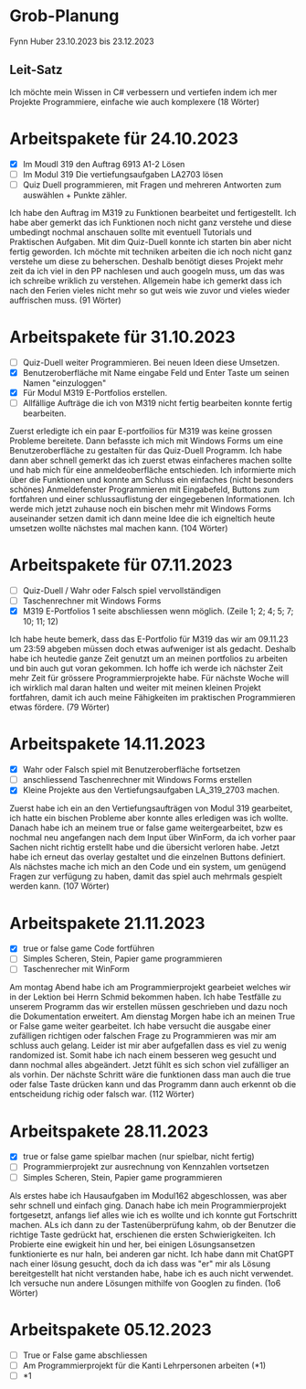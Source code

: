 
# Grob-Planung
Fynn Huber
23.10.2023 bis 23.12.2023

## Leit-Satz
Ich möchte mein Wissen in C# verbessern und vertiefen indem ich mer Projekte Programmiere, einfache wie auch komplexere (18 Wörter)


# Arbeitspakete für 24.10.2023
- [x] Im Moudl 319 den Auftrag 6913 A1-2 Lösen
- [ ] Im Modul 319 Die vertiefungsaufgaben LA2703 lösen
- [ ] Quiz Duell programmieren, mit Fragen und mehreren Antworten zum auswählen + Punkte zähler.

Ich habe den Auftrag im M319 zu Funktionen bearbeitet und fertigestellt. Ich habe aber gemerkt das ich Funktionen noch nicht ganz verstehe und diese umbedingt nochmal anschauen sollte mit eventuell Tutorials und Praktischen Aufgaben. Mit dim Quiz-Duell konnte ich starten bin aber nicht fertig geworden. Ich möchte mit techniken  arbeiten die ich noch nicht ganz verstehe um diese zu beherschen. Deshalb benötigt dieses Projekt mehr zeit da ich viel in den PP nachlesen und auch googeln muss, um das was ich schreibe wriklich zu verstehen. Allgemein habe ich gemerkt dass ich nach den Ferien vieles nicht mehr so gut weis wie zuvor und vieles wieder auffrischen muss. (91 Wörter)

# Arbeitspakete für 31.10.2023
- [ ] Quiz-Duell weiter Programmieren. Bei neuen Ideen diese Umsetzen.
- [x] Benutzeroberfläche mit Name eingabe Feld und Enter Taste um seinen Namen "einzuloggen"
- [x] Für Modul M319 E-Portfolios erstellen.
- [ ] Allfällige Aufträge die ich von M319  nicht fertig bearbeiten konnte fertig bearbeiten.

Zuerst erledigte ich ein paar E-portfoilios für M319 was keine grossen Probleme bereitete. Dann befasste ich mich mit Windows Forms um eine Benutzeroberfläche zu gestalten für das Quiz-Duell Programm. Ich habe dann aber schnell gemerkt das ich zuerst etwas einfacheres machen sollte und hab mich für eine anmeldeoberfläche entschieden. Ich informierte mich über die Funktionen und konnte am Schluss ein einfaches (nicht besonders schönes) Anmeldefenster Programmieren mit Eingabefeld, Buttons zum fortfahren und einer schlussauflistung der eingegebenen Informationen. Ich werde mich jetzt zuhause noch ein bischen mehr mit Windows Forms auseinander setzen damit ich dann meine Idee die ich eigneltich heute umsetzen wollte nächstes mal machen kann. (104 Wörter)

# Arbeitspakete für 07.11.2023
- [ ] Quiz-Duell / Wahr oder Falsch spiel vervollständigen
- [ ] Taschenrechner mit Windows Forms
- [x] M319 E-Portfolios 1 seite abschliessen wenn möglich. (Zeile 1; 2; 4; 5; 7; 10; 11; 12)

Ich habe heute bemerk, dass das E-Portfolio für M319 das wir am 09.11.23 um 23:59 abgeben müssen doch etwas aufweniger ist als gedacht. Deshalb habe ich heutedie ganze Zeit genutzt um an meinen portfolios zu arbeiten und bin auch gut voran gekommen. Ich hoffe ich werde ich nächster Zeit mehr Zeit für grössere Programmierprojekte habe. Für nächste Woche will ich wirklich mal daran halten und weiter mit meinen kleinen Projekt fortfahren, damit ich auch meine Fähigkeiten im praktischen Programmieren etwas fördere. (79 Wörter)

# Arbeitspakete 14.11.2023
- [x] Wahr oder Falsch spiel mit Benutzeroberfläche fortsetzen
- [ ] anschliessend Taschenrechner mit Windows Forms erstellen
- [x] Kleine Projekte aus den Vertiefungsaufgaben LA_319_2703 machen.

Zuerst habe ich ein an den Vertiefungsaufträgen von Modul 319 gearbeitet, ich hatte ein bischen Probleme aber konnte alles erledigen was ich wollte. Danach habe ich an meinem true or false game weitergearbeitet, bzw es nochmal neu angefangen nach dem Input über WinForm, da ich vorher paar Sachen nicht richtig erstellt habe und die übersicht verloren habe. Jetzt habe ich erneut das overlay gestaltet und die einzelnen Buttons definiert. Als nächstes mache ich mich an den Code und ein system, um genügend Fragen zur verfügung zu haben, damit das spiel auch mehrmals gespielt werden kann. (107 Wörter)

# Arbeitspakete 21.11.2023
- [x] true or false game Code fortführen
- [ ] Simples Scheren, Stein, Papier game programmieren
- [ ] Taschenrecher mit WinForm

Am montag Abend habe ich am Programmierprojekt gearbeiet welches wir in der Lektion bei Herrn Schmid bekommen haben. Ich habe Testfälle zu unserem Programm das wir erstellen müssen geschrieben und dazu noch die Dokumentation erweitert. Am dienstag Morgen habe ich an meinen True or False game weiter gearbeitet. Ich habe versucht die ausgabe einer zufälligen richtigen oder falschen Frage zu Programmieren was mir am schluss auch gelang. Leider ist mir aber aufgefallen dass es viel zu wenig randomized ist. Somit habe ich nach einem besseren weg gesucht und dann nochmal alles abgeändert. Jetzt fühlt es sich schon viel zufälliger an als vorhin. Der nächste Schritt wäre die funktionen dass man auch die true oder false Taste drücken kann und das Programm dann auch erkennt ob die entscheidung richig oder falsch war. (112 Wörter)

# Arbeitspakete 28.11.2023
- [x] true or false game spielbar machen (nur spielbar, nicht fertig)
- [ ] Programmierprojekt zur ausrechnung von Kennzahlen vortsetzen
- [ ] Simples Scheren, Stein, Papier game programmieren

Als erstes habe ich Hausaufgaben im Modul162 abgeschlossen, was aber sehr schnell und einfach ging. Danach habe ich mein Programmierprojekt fortgesetzt, anfangs lief alles wie ich es wollte und ich konnte gut Fortschritt machen. ALs ich dann zu der Tastenüberprüfung kahm, ob der Benutzer die richtige Taste gedrückt hat, erschienen die ersten Schwierigkeiten. Ich Probierte eine ewigkeit hin und her, bei einigen Lösungsansetzen funktionierte es nur haln, bei anderen gar nicht. Ich habe dann mit ChatGPT nach einer lösung gesucht, doch da ich dass was "er" mir als Lösung bereitgestellt hat nicht verstanden habe, habe ich es auch nicht verwendet. Ich versuche nun andere Lösungen mithilfe von Googlen zu finden. (1o6 Wörter)

# Arbeitspakete 05.12.2023
- [ ] True or False game abschliessen
- [ ] Am Programmierprojekt für die Kanti Lehrpersonen arbeiten (*1)
- [ ] *1
